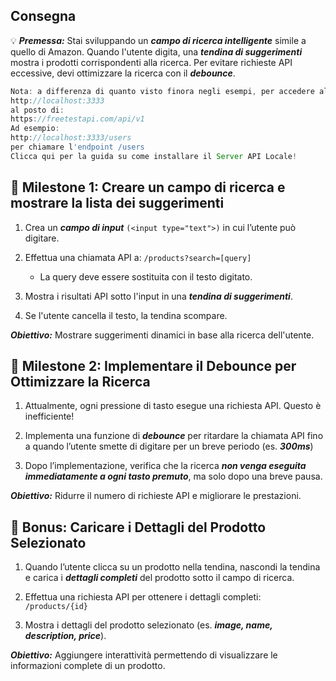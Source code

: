## Consegna

💡 **_Premessa:_** Stai sviluppando un **_campo di ricerca intelligente_** simile a quello di Amazon. Quando l'utente digita, una **_tendina di suggerimenti_** mostra i prodotti corrispondenti alla ricerca. Per evitare richieste API eccessive, devi ottimizzare la ricerca con il **_debounce_**.

```js
Nota: a differenza di quanto visto finora negli esempi, per accedere all'API utilizzare l'url base:
http://localhost:3333
al posto di:
https://freetestapi.com/api/v1
Ad esempio:
http://localhost:3333/users
per chiamare l'endpoint /users
Clicca qui per la guida su come installare il Server API Locale!
```

## 📌 Milestone 1: Creare un campo di ricerca e mostrare la lista dei suggerimenti

1. Crea un **_campo di input_** `(<input type="text">)` in cui l’utente può digitare.

2. Effettua una chiamata API a: `/products?search=[query]`

   - La query deve essere sostituita con il testo digitato.

3. Mostra i risultati API sotto l'input in una **_tendina di suggerimenti_**.

4. Se l'utente cancella il testo, la tendina scompare.

**_Obiettivo:_** Mostrare suggerimenti dinamici in base alla ricerca dell'utente.

## 📌 Milestone 2: Implementare il Debounce per Ottimizzare la Ricerca

1. Attualmente, ogni pressione di tasto esegue una richiesta API. Questo è inefficiente!

2. Implementa una funzione di **_debounce_** per ritardare la chiamata API fino a quando l’utente smette di digitare per un breve periodo (es. **_300ms_**)

3. Dopo l’implementazione, verifica che la ricerca **_non venga eseguita immediatamente a ogni tasto premuto_**, ma solo dopo una breve pausa.

**_Obiettivo:_** Ridurre il numero di richieste API e migliorare le prestazioni.

## 🎯 Bonus: Caricare i Dettagli del Prodotto Selezionato

1. Quando l’utente clicca su un prodotto nella tendina, nascondi la tendina e carica i **_dettagli completi_** del prodotto sotto il campo di ricerca.

2. Effettua una richiesta API per ottenere i dettagli completi: `/products/{id}`

3. Mostra i dettagli del prodotto selezionato (es. **_image, name, description, price_**).

**_Obiettivo:_** Aggiungere interattività permettendo di visualizzare le informazioni complete di un prodotto.
